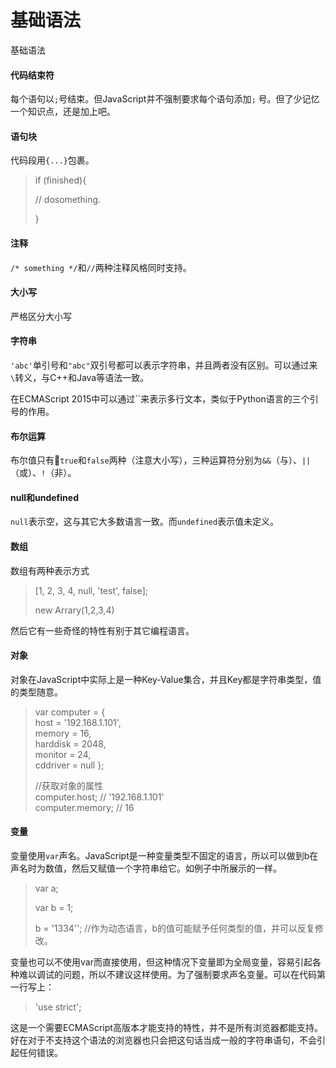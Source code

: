 # 基础语法

基础语法

#### 代码结束符

每个语句以`;`号结束。但JavaScript并不强制要求每个语句添加`;` 号。但了少记忆一个知识点，还是加上吧。

#### 语句块

代码段用`{...}`包裹。

> if \(finished\){
>
> // dosomething.
>
> }

#### 注释

`/* something */`和`//`两种注释风格同时支持。

#### 大小写

严格区分大小写

#### 字符串

`'abc'`单引号和`"abc"`双引号都可以表示字符串，并且两者没有区别。可以通过来`\`转义，与C++和Java等语法一致。

在ECMAScript 2015中可以通过\`\`来表示多行文本，类似于Python语言的三个引号的作用。

#### 布尔运算

布尔值只有`true`和`false`两种（注意大小写），三种运算符分别为`&&`（与）、`||`（或）、`!`（非）。

#### null和undefined

`null`表示空，这与其它大多数语言一致。而`undefined`表示值未定义。

#### 数组

数组有两种表示方式

> \[1, 2, 3, 4, null, 'test', false\];
>
> new Arrary\(1,2,3,4\)

然后它有一些奇怪的特性有别于其它编程语言。

#### 对象

对象在JavaScript中实际上是一种Key-Value集合，并且Key都是字符串类型，值的类型随意。

> var computer = {  
>     host = '192.168.1.101',  
>     memory = 16,  
>     harddisk = 2048,  
>     monitor = 24,  
>     cddriver = null };
>
> //获取对象的属性  
> computer.host; // '192.168.1.101'  
> computer.memory; // 16

#### 变量

变量使用`var`声名。JavaScript是一种变量类型不固定的语言，所以可以做到b在声名时为数值，然后又赋值一个字符串给它。如例子中所展示的一样。

> var a;
>
> var b = 1;
>
> b = '1334''; //作为动态语言，b的值可能赋予任何类型的值，并可以反复修改。

变量也可以不使用var而直接使用，但这种情况下变量即为全局变量，容易引起各种难以调试的问题，所以不建议这样使用。为了强制要求声名变量。可以在代码第一行写上：

> 'use strict';

这是一个需要ECMAScript高版本才能支持的特性，并不是所有浏览器都能支持。好在对于不支持这个语法的浏览器也只会把这句话当成一般的字符串语句，不会引起任何错误。

